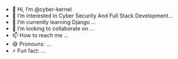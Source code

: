 - 👋 Hi, I’m @cyber-kernel
- 👀 I’m interested in Cyber Security And Full Stack Development...
- 🌱 I’m currently learning Django ...
- 💞️ I’m looking to collaborate on ...
- 📫 How to reach me ...
- 😄 Pronouns: ...
- ⚡ Fun fact: ...

<!---
cyber-kernel/cyber-kernel is a ✨ special ✨ repository because its `README.md` (this file) appears on your GitHub profile.
You can click the Preview link to take a look at your changes.
--->
